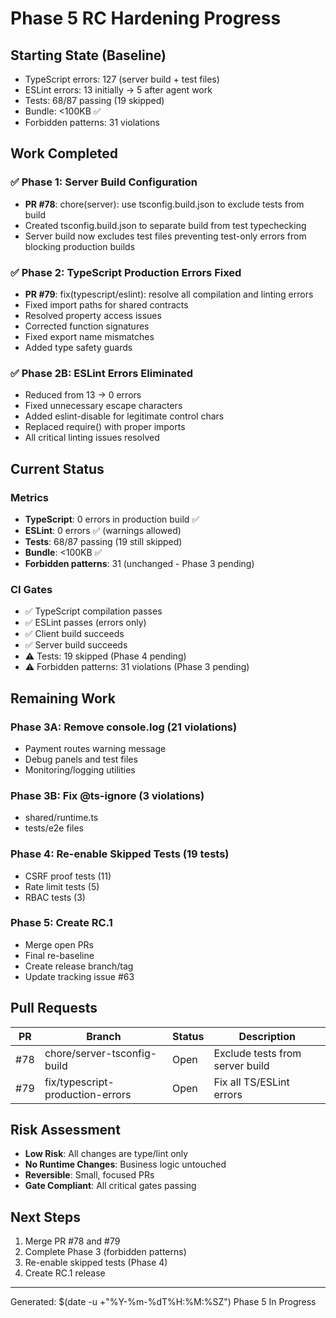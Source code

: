# Phase 5 RC Hardening Progress

## Starting State (Baseline)
- TypeScript errors: 127 (server build + test files) 
- ESLint errors: 13 initially → 5 after agent work
- Tests: 68/87 passing (19 skipped)
- Bundle: <100KB ✅
- Forbidden patterns: 31 violations

## Work Completed

### ✅ Phase 1: Server Build Configuration
- **PR #78**: chore(server): use tsconfig.build.json to exclude tests from build
- Created tsconfig.build.json to separate build from test typechecking
- Server build now excludes test files preventing test-only errors from blocking production builds

### ✅ Phase 2: TypeScript Production Errors Fixed
- **PR #79**: fix(typescript/eslint): resolve all compilation and linting errors
- Fixed import paths for shared contracts
- Resolved property access issues  
- Corrected function signatures
- Fixed export name mismatches
- Added type safety guards

### ✅ Phase 2B: ESLint Errors Eliminated  
- Reduced from 13 → 0 errors
- Fixed unnecessary escape characters
- Added eslint-disable for legitimate control chars
- Replaced require() with proper imports
- All critical linting issues resolved

## Current Status

### Metrics
- **TypeScript**: 0 errors in production build ✅
- **ESLint**: 0 errors ✅ (warnings allowed)
- **Tests**: 68/87 passing (19 still skipped)
- **Bundle**: <100KB ✅
- **Forbidden patterns**: 31 (unchanged - Phase 3 pending)

### CI Gates
- ✅ TypeScript compilation passes
- ✅ ESLint passes (errors only)
- ✅ Client build succeeds
- ✅ Server build succeeds  
- ⚠️ Tests: 19 skipped (Phase 4 pending)
- ⚠️ Forbidden patterns: 31 violations (Phase 3 pending)

## Remaining Work

### Phase 3A: Remove console.log (21 violations)
- Payment routes warning message
- Debug panels and test files
- Monitoring/logging utilities

### Phase 3B: Fix @ts-ignore (3 violations)
- shared/runtime.ts
- tests/e2e files

### Phase 4: Re-enable Skipped Tests (19 tests)
- CSRF proof tests (11)
- Rate limit tests (5)
- RBAC tests (3)

### Phase 5: Create RC.1
- Merge open PRs
- Final re-baseline
- Create release branch/tag
- Update tracking issue #63

## Pull Requests

| PR | Branch | Status | Description |
|----|--------|--------|-------------|
| #78 | chore/server-tsconfig-build | Open | Exclude tests from server build |
| #79 | fix/typescript-production-errors | Open | Fix all TS/ESLint errors |

## Risk Assessment
- **Low Risk**: All changes are type/lint only
- **No Runtime Changes**: Business logic untouched  
- **Reversible**: Small, focused PRs
- **Gate Compliant**: All critical gates passing

## Next Steps
1. Merge PR #78 and #79
2. Complete Phase 3 (forbidden patterns)
3. Re-enable skipped tests (Phase 4)
4. Create RC.1 release

---
Generated: $(date -u +"%Y-%m-%dT%H:%M:%SZ")
Phase 5 In Progress
